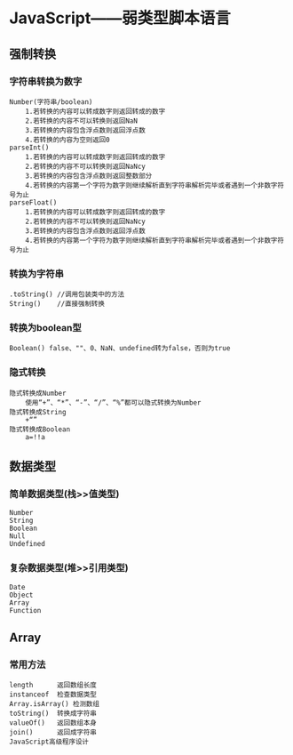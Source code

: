 # JavaScript——弱类型脚本语言
## 强制转换
### 字符串转换为数字
	Number(字符串/boolean)
		1.若转换的内容可以转成数字则返回转成的数字
		2.若转换的内容不可以转换则返回NaN
		3.若转换的内容包含浮点数则返回浮点数
		4.若转换的内容为空则返回0
	parseInt()
		1.若转换的内容可以转成数字则返回转成的数字
		2.若转换的内容不可以转换则返回NaNcy
		3.若转换的内容包含浮点数则返回整数部分
		4.若转换的内容第一个字符为数字则继续解析直到字符串解析完毕或者遇到一个非数字符号为止
	parseFloat()
		1.若转换的内容可以转成数字则返回转成的数字
		2.若转换的内容不可以转换则返回NaNcy
		3.若转换的内容包含浮点数则返回浮点数
		4.若转换的内容第一个字符为数字则继续解析直到字符串解析完毕或者遇到一个非数字符号为止
### 转换为字符串
	.toString()	//调用包装类中的方法
	String()	//直接强制转换
### 转换为boolean型
	Boolean() false、""、0、NaN、undefined转为false，否则为true
### 隐式转换
	隐式转换成Number
		使用“+”、“*”、“-”、“/”、“%”都可以隐式转换为Number
	隐式转换成String
		+“”
	隐式转换成Boolean
		a=!!a
## 数据类型
### 简单数据类型(栈>>值类型)
	Number
	String
	Boolean
	Null
	Undefined
### 复杂数据类型(堆>>引用类型)
	Date
	Object
	Array
	Function
## Array
### 常用方法
	length		返回数组长度
	instanceof	检查数据类型
	Array.isArray()	检测数组
	toString()	转换成字符串
	valueOf()	返回数组本身
	join()		返回成字符串
	JavaScript高级程序设计
	